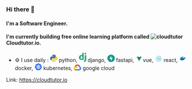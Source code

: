### Hi there 👋

#### I'm a Software Engineer.
#### I'm currently building free online learning platform called ![cloudtutor](https://cloudtutor.io/favicon.ico) Cloudtutor.io.

- ⚙️ I use daily : 
<img src="icons/python.svg"  width='20px'/> python, 
<img src="icons/django.svg"  width='20px'/> django,
<img src="icons/fastapi.svg"  width='20px'/> fastapi,
<img src="icons/vue.svg"  width='20px'/>vue,
<img src="icons/react.svg"  width='20px'/> react,
<img src="icons/docker.svg"  width='20px'/> docker,
<img src="icons/kubernetes.svg"  width='20px'/> kubernetes,
<img src="icons/google-cloud.svg"  width='20px'/> google cloud

Link: https://cloudtutor.io
